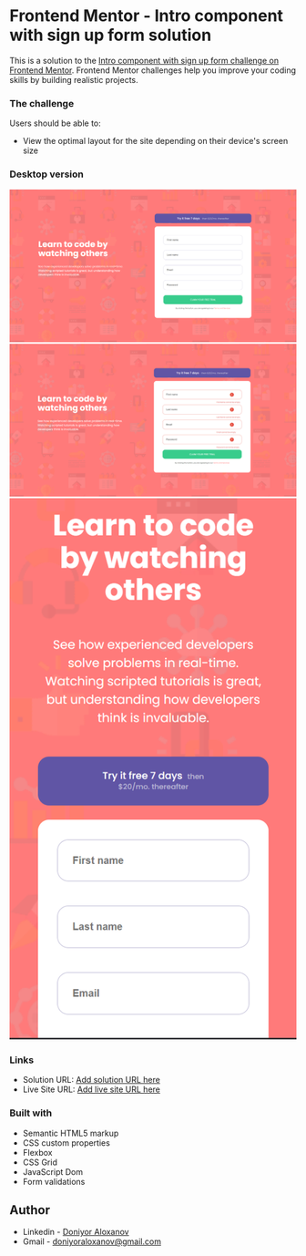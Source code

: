 # Frontend Mentor - Intro component with sign up form solution

This is a solution to the [Intro component with sign up form challenge on Frontend Mentor](https://www.frontendmentor.io/challenges/intro-component-with-signup-form-5cf91bd49edda32581d28fd1). Frontend Mentor challenges help you improve your coding skills by building realistic projects.

### The challenge

Users should be able to:

- View the optimal layout for the site depending on their device's screen size

### Desktop version

![Desktop vesrion 1](./images/desktop-one.png)
![Desktop vesrion 2](./images/desktop-two.png)
![Mobile vesrion 1](./images/mobile-version.png)

### Links

- Solution URL: [Add solution URL here](https://your-solution-url.com)
- Live Site URL: [Add live site URL here](https://your-live-site-url.com)

### Built with

- Semantic HTML5 markup
- CSS custom properties
- Flexbox
- CSS Grid
- JavaScript Dom
- Form validations

## Author

- Linkedin - [Doniyor Aloxanov](https://www.linkedin.com/in/doniyoraloxanov/)
- Gmail - doniyoraloxanov@gmail.com
